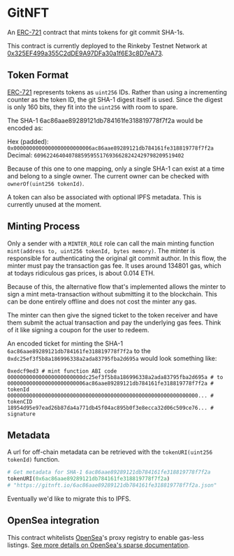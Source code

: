 # GitNFT

An [ERC-721](https://eips.ethereum.org/EIPS/eip-721) contract that mints tokens for git commit SHA-1s.

This contract is currently deployed to the Rinkeby Testnet Network at [0x325EF499a355C2dDE9A97DFa30a1f6E3c8D7eA73](https://rinkeby.etherscan.io/address/0x325EF499a355C2dDE9A97DFa30a1f6E3c8D7eA73).

## Token Format

[ERC-721](https://eips.ethereum.org/EIPS/eip-721) represents tokens as `uint256` IDs. Rather than using a incrementing counter as the token ID, the git SHA-1 digest itself is used. Since the digest is only 160 bits, they fit into the `uint256` with room to spare.

The SHA-1 6ac86aae89289121db784161fe318819778f7f2a would be encoded as:

Hex (padded): `0x0000000000000000000000006ac86aae89289121db784161fe318819778f7f2a`\
Decimal: `609622464040788595955176936628242429798209519402`

Because of this one to one mapping, only a single SHA-1 can exist at a time and belong to a single owner. The current owner can be checked with `ownerOf(uint256 tokenId)`.

A token can also be associated with optional IPFS metadata. This is currently unused at the moment.

## Minting Process

Only a sender with a `MINTER_ROLE` role can call the main minting function `mint(address to, uint256 tokenId, bytes memory)`. The minter is responsible for authenticating the original git commit author. In this flow, the minter must pay the transaction gas fee. It uses around 134801 gas, which at todays ridiculous gas prices, is about 0.014 ETH.

Because of this, the alternative flow that's implemented allows the minter to sign a mint meta-transaction without submitting it to the blockchain. This can be done entirely offline and does not cost the minter any gas.

The minter can then give the signed ticket to the token receiver and have them submit the actual transaction and pay the underlying gas fees. Think of it like signing a coupon for the user to redeem.

An encoded ticket for minting the SHA-1 `6ac86aae89289121db784161fe318819778f7f2a` to the `0xdc25ef3f5b8a186996338a2ada83795fba2d695a` would look something like:

```
0xedcf9ed3 # mint function ABI code
000000000000000000000000dc25ef3f5b8a186996338a2ada83795fba2d695a # to
0000000000000000000000006ac86aae89289121db784161fe318819778f7f2a # tokenId
0000000000000000000000000000000000000000000000000000000000000... # tokenCID
18954d95e97ead26b87da4a771db45f04ac895b0f3e8ecca32d06c509ce76... # signature
```

## Metadata

A url for off-chain metadata can be retrieved with the `tokenURI(uint256 tokenId)` function.

```py
# Get metadata for SHA-1 6ac86aae89289121db784161fe318819778f7f2a
tokenURI(0x6ac86aae89289121db784161fe318819778f7f2a)
# "https://gitnft.io/6ac86aae89289121db784161fe318819778f7f2a.json"
```

Eventually we'd like to migrate this to IPFS.

## OpenSea integration

This contract whitelists [OpenSea](https://opensea.io)'s proxy registry to enable gas-less listings. [See more details on OpenSea's sparse documentation](https://docs.opensea.io/docs/1-structuring-your-smart-contract#section-open-sea-whitelisting-optional).
